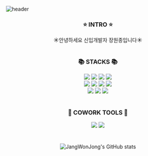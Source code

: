 ![header](https://capsule-render.vercel.app/api?type=waving&color=FCE77D&height=200&section=header&text=_Carpediem_&fontSize=70&fontColor=F96167)

<div align="center">
  
  ### ⭐ INTRO ⭐
  
  ☀️안녕하세요 신입개발자 장원종입니다☀️

  #
  ### 📚 STACKS 📚 
  <img src="https://img.shields.io/badge/JAVA-blue?style=for-the-badge"/>  <img src="https://img.shields.io/badge/Spring Boot-green?style=for-the-badge&logo=Spring Boot&logoColor=6DB33F"/>  <img src="https://img.shields.io/badge/React-black?style=for-the-badge&logo=React&logoColor=61DAFB"/>  <img src="https://img.shields.io/badge/MariaDB-blue?style=for-the-badge&logo=MariaDB&logoColor=003545"/>  
  <img src="https://img.shields.io/badge/Next.js-lightgrey?style=for-the-badge&logo=Next.js&logoColor=000000"/> <img src="https://img.shields.io/badge/JavaScript-F7DF1E?style=for-the-badge&logo=JavaScript&logoColor=black"/>  <img src="https://img.shields.io/badge/HTML-orange?style=for-the-badge&logo=HTML5&logoColor=E34F26"/>  <img src="https://img.shields.io/badge/CSS-9cf?style=for-the-badge&logo=CSS3&logoColor=1572B6"/>  
  <img src="https://img.shields.io/badge/Python-3776AB?style=for-the-badge&logo=Python&logoColor=white"/>  <img src="https://img.shields.io/badge/PyTorch-orange?style=for-the-badge&logo=PyTorch&logoColor=EE4C2C"/>  <img src="https://img.shields.io/badge/TensorFlow-red?style=for-the-badge&logo=TensorFlow&logoColor=FF6F00"/> 

  #
 ### 🐳 COWORK TOOLS 🐳
 <img src="https://img.shields.io/badge/Docker-2496ED?style=for-the-badge&logo=Docker&logoColor=white"/> 
 <img src="https://img.shields.io/badge/GitHub-181717?style=for-the-badge&logo=GitHub&logoColor=white"/>
  
  #
  ![JangWonJong's GitHub stats](https://github-readme-stats.vercel.app/api?username=JangWonJong&theme=midnight-purple&show_icons=true)
  #
  
</div>

